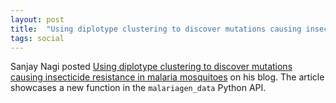 ```yaml
---
layout: post
title:  "Using diplotype clustering to discover mutations causing insecticide resistance in malaria mosquitoes"
tags: social
---
```


Sanjay Nagi posted [Using diplotype clustering to discover mutations
causing insecticide resistance in malaria
mosquitoes](https://www.sanjaycnagi.com/blog/2024-08-15-diplotype-clustering/)
on his blog. The article showcases a new function in the
`malariagen_data` Python API.


